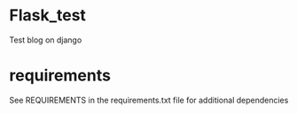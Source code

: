 # Flask_test
Test blog on django

# requirements

See REQUIREMENTS in the requirements.txt file for additional dependencies


